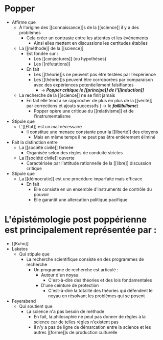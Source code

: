 # Popper
- Affirme que
  - À l'origine des [[connaissance]]s de la [[science]] il y a des problèmes
    - Cela créer un contraste entre les attentes et les événements  
      - Ainsi elles mettent en discussions les certitudes établies 
  - La [[méthode]] de la [[science]]
    - Est fondée sur :
      - Les [[conjectures]] (ou hypothèses)
      - Les [[réfutations]]
    - En fait
      - Les [[théorie]]s ne peuvent pas être testées par l’expérience
      - Les [[théorie]]s peuvent être corroborées par comparaison avec des expériences potentiellement falsifiantes
        - → ***Popper critique le [[principe]] de l'[[induction]]***     
  - La recherche de la [[science]] ne se finit jamais
    - En fait elle tend à se rapprocher de plus en plus de la [[vérité]] par corrections et ajouts successifs ( → le ***faillibilisme***)   
      - Popper opère une critique du [[relativisme]] et de l'instrumentalisme  
- Stipule que
  - L'[[État]] est un mal nécessaire
    - Il constitue une menace constante pour la [[liberté]] des citoyens
      - Mais en même temps il ne peut pas être entièrement éliminé
- Fait la distinction entre
  - La [[société civile]] fermée
    - Organisée selon des règles de conduite strictes
  - La [[société civile]] ouverte
    - Caractérisée par l'attitude rationnelle de la [[libre]] discussion critique
- Stipule que
  - La [[démocratie]] est une procédure imparfaite mais efficace
    - En fait
      - Elle consiste en un ensemble d'instruments de contrôle du pouvoir
      - Elle garantit une altercation politique pacifique

# L'épistémologie post poppérienne est principalement représentée par :
- [[Kuhn]]
- Lakatos
  - Qui stipule que
    - La recherche scientifique consiste en des programmes de recherche
      - Un programme de recherche est articulé : 
        - Autour d'un noyau
          - C'est-à-dire des théories et des lois fondamentales
        - D'une ceinture de protection
          - C'est-à-dire la totalité des théories qui défendent le noyau en résolvant les problèmes qui se posent
- Feyerabend 
  - Qui soutient que
    - La science n'a pas besoin de méthode
      - En fait, la philosophie ne peut pas donner de règles à la science car de telles règles n'existent pas
      - Il n'y a pas de ligne de démarcation entre la science et les autres [[forme]]s de production culturelle